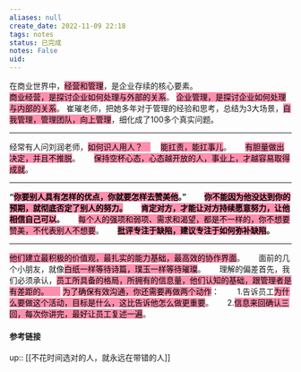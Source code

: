 ```yaml
---
aliases: null
create_date: 2022-11-09 22:18
tags: notes
status: 已完成
notes: False
uid: 
---
```


在商业世界中，<mark style="background: #FF5582A6;">经营和管理</mark>，是企业存续的核心要素。  
<mark style="background: #FF5582A6;">商业经营，是探讨企业如何处理与外部的关系</mark>。
<mark style="background: #FF5582A6;">企业管理，是探讨企业如何处理与内部的关系</mark>。
崔璀老师，把她多年对于管理的经验和思考，总结为3大场景，<mark style="background: #FF5582A6;">自我管理，管理团队，向上管理</mark>，细化成了100多个真实问题。

---

经常有人问刘润老师，<mark style="background: #FF5582A6;">如何识人用人？　</mark>　
<mark style="background: #FF5582A6;">能扛责，能扛事儿</mark>。　　
<mark style="background: #FF5582A6;">有胆量做出决定，并且不推脱</mark>。　　
<mark style="background: #FF5582A6;">保持空杯心态，心态越开放的人，事业上，才越容易取得成就</mark>。　　

---

**“<mark style="background: #FF5582A6;">你要别人具有怎样的优点，你就要怎样去赞美他</mark>。”**　　
**<mark style="background: #FF5582A6;">你不能因为他没达到你的预期，就彻底否定了别人的努力。</mark>**　　
**<mark style="background: #FF5582A6;">肯定对方，才能让对方持续愿意努力，让他相信自己可以</mark>。**　　
<mark style="background: #FF5582A6;">每个人的强项和弱项、需求和渴望，都是不一样的，你不想要赞美，不代表别人不想要</mark>。　　
**<mark style="background: #FF5582A6;">批评专注于缺陷，建议专注于如何弥补缺陷</mark>。**

---

<mark style="background: #FF5582A6;">他们建立最积极的价值观，最扎实的能力基础，最高效的协作界面</mark>。　　
面前的几个小朋友，就像<mark style="background: #FF5582A6;">白纸一样等待诗篇，璞玉一样等待璀璨</mark>。　　
理解的偏差首先，我们必须承认，<mark style="background: #FF5582A6;">员工所具备的格局，所拥有的信息量，他们认知的基础，跟管理者是有差距的。　　</mark>
<mark style="background: #FF5582A6;">为了确保有效沟通，你还需要再做两个动作</mark>：　　
1.告诉员工<mark style="background: #FF5582A6;">为什么要做这个活动，目标是什么，这比告诉他怎么做更重要</mark>。　　
2.<mark style="background: #FF5582A6;">信息来回确认三回，每次你讲完，最好让员工复述一遍</mark>。　　

#### 参考链接

up:: [[不花时间选对的人，就永远在带错的人]]
